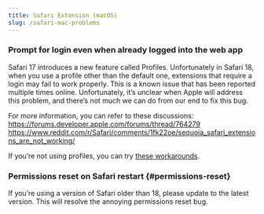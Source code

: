 ```yaml
---
title: Safari Extension (macOS)
slug: /safari-mac-problems
---
```


### Prompt for login even when already logged into the web app
Safari 17 introduces a new feature called Profiles. Unfortunately in Safari 18, when you use a profile other than the default one, extensions that require a login may fail to work properly.
This is a known issue that has been reported multiple times online. Unfortunately, it’s unclear when Apple will address this problem, and there’s not much we can do from our end to fix this bug.

For more information, you can refer to these discussions:
https://forums.developer.apple.com/forums/thread/764279
https://www.reddit.com/r/Safari/comments/1fk22oe/sequoia_safari_extensions_are_not_working/

If you’re not using profiles, you can try [these workarounds](./login-problems/index.md).

### Permissions reset on Safari restart {#permissions-reset}
If you’re using a version of Safari older than 18, please update to the latest version. This will resolve the annoying permissions reset bug.